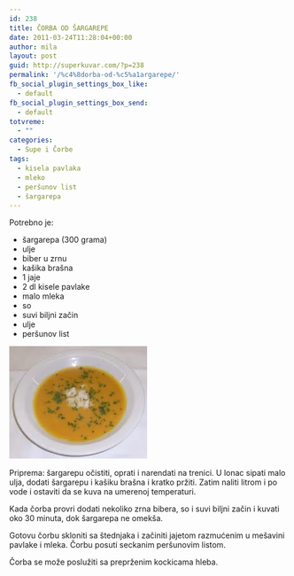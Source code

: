 ```yaml
---
id: 238
title: ČORBA OD ŠARGAREPE
date: 2011-03-24T11:28:04+00:00
author: mila
layout: post
guid: http://superkuvar.com/?p=238
permalink: '/%c4%8dorba-od-%c5%a1argarepe/'
fb_social_plugin_settings_box_like:
  - default
fb_social_plugin_settings_box_send:
  - default
totvreme:
  - ""
categories:
  - Supe i Čorbe
tags:
  - kisela pavlaka
  - mleko
  - peršunov list
  - šargarepa
---
```

Potrebno je:

  * šargarepa (300 grama)
  * ulje
  * biber u zrnu
  * kašika brašna
  * 1 jaje
  * 2 dl kisele pavlake
  * malo mleka
  * so
  * suvi biljni začin
  * ulje
  * peršunov list

<img class="alignnone size-full wp-image-756" title="corbaodsargarepe" src="/wp-content/uploads/2011/03/corbaodsargarepe.jpg" alt="" width="249" height="203" /> 

Priprema: šargarepu očistiti, oprati i narendati na trenici. U lonac sipati malo ulja, dodati šargarepu i kašiku brašna i kratko pržiti. Zatim naliti litrom i po vode i ostaviti da se kuva na umerenoj temperaturi.

Kada čorba provri dodati nekoliko zrna bibera, so i suvi biljni začin i kuvati oko 30 minuta, dok šargarepa ne omekša.

Gotovu čorbu skloniti sa štednjaka i začiniti jajetom razmućenim u mešavini pavlake i mleka. Čorbu posuti seckanim peršunovim listom.

Čorba se može poslužiti sa preprženim kockicama hleba.